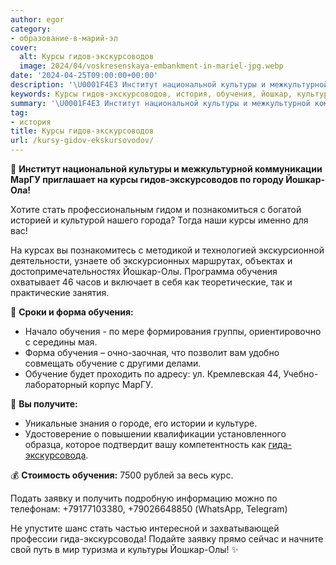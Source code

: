 ```yaml
---
author: egor
category:
- образование-в-марий-эл
cover:
  alt: Курсы гидов-экскурсоводов
  image: 2024/04/voskresenskaya-embankment-in-mariel-jpg.webp
date: '2024-04-25T09:00:00+00:00'
description: '\U0001F4E3 Институт национальной культуры и межкультурной коммуникации МарГУ приглашает на курсы гидов-экскурсоводов по городу Йошкар-Ола! Хотите стать...'
keywords: Курсы гидов-экскурсоводов, история, обучения, йошкар, культуры, маргу, курсы, стать, олы, форма, обучение, гида, экскурсовода, заявку, институт, национальной, межкультурной
summary: '\U0001F4E3 Институт национальной культуры и межкультурной коммуникации МарГУ приглашает на курсы гидов-экскурсоводов по городу Йошкар-Ола! Хотите стать...'
tag:
- история
title: Курсы гидов-экскурсоводов
url: /kursy-gidov-ekskursovodov/
---
```


📣 **Институт национальной культуры и межкультурной коммуникации МарГУ приглашает на курсы гидов-экскурсоводов по городу Йошкар-Ола!**

Хотите стать профессиональным гидом и познакомиться с богатой историей и культурой нашего города? Тогда наши курсы именно для вас!

На курсах вы познакомитесь с методикой и технологией экскурсионной деятельности, узнаете об экскурсионных маршрутах, объектах и достопримечательностях Йошкар-Олы. Программа обучения охватывает 46 часов и включает в себя как теоретические, так и практические занятия.

📅 **Сроки и форма обучения:**

- Начало обучения \- по мере формирования группы, ориентировочно с середины мая.
- Форма обучения – очно-заочная, что позволит вам удобно совмещать обучение с другими делами.
- Обучение будет проходить по адресу: ул. Кремлевская 44, Учебно-лабораторный корпус МарГУ.

📜 **Вы получите:**

- Уникальные знания о городе, его истории и культуре.
- Удостоверение о повышении квалификации установленного образца, которое подтвердит вашу компетентность как [гида-экскурсовода](/gidom_budu/).

💰 **Стоимость обучения:** 7500 рублей за весь курс.

Подать заявку и получить подробную информацию можно по телефонам: +79177103380, +79026648850 (WhatsApp, Telegram)

Не упустите шанс стать частью интересной и захватывающей профессии гида-экскурсовода! Подайте заявку прямо сейчас и начните свой путь в мир туризма и культуры Йошкар-Олы! ✨